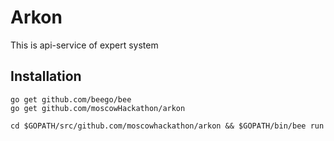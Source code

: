 # Arkon

This is api-service of expert system

## Installation

    go get github.com/beego/bee
    go get github.com/moscowHackathon/arkon
    
    cd $GOPATH/src/github.com/moscowhackathon/arkon && $GOPATH/bin/bee run

